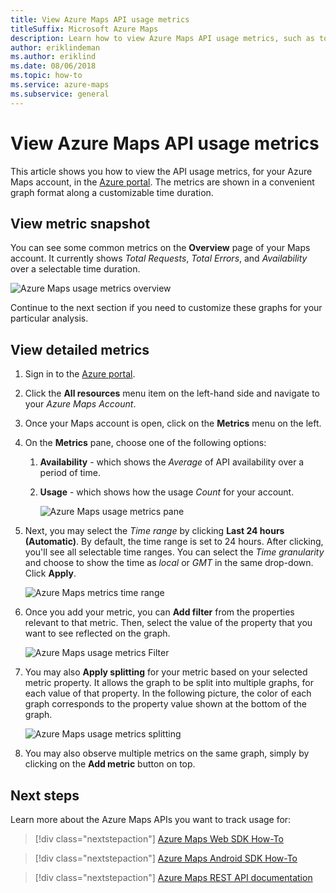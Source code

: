```yaml
---
title: View Azure Maps API usage metrics
titleSuffix: Microsoft Azure Maps
description: Learn how to view Azure Maps API usage metrics, such as total requests, total errors, and availability. See how to filter data and split results.
author: eriklindeman
ms.author: eriklind
ms.date: 08/06/2018
ms.topic: how-to
ms.service: azure-maps
ms.subservice: general
---
```


# View Azure Maps API usage metrics

This article shows you how to view the API usage metrics, for your Azure Maps account, in the [Azure portal]. The metrics are shown in a convenient graph format along a customizable time duration.

## View metric snapshot

You can see some common metrics on the **Overview** page of your Maps account. It currently shows *Total Requests*, *Total Errors*, and *Availability* over a selectable time duration.

![Azure Maps usage metrics overview](media/how-to-view-api-usage/portal-overview.png)

Continue to the next section if you need to customize these graphs for your particular analysis.

## View detailed metrics

1. Sign in to the [Azure portal](https://portal.azure.com).

2. Click the **All resources** menu item on the left-hand side and navigate to your *Azure Maps Account*.

3. Once your Maps account is open, click on the **Metrics** menu on the left.

4. On the **Metrics** pane, choose one of the following options:

   1. **Availability** - which shows the *Average* of API availability over a period of time.
   2. **Usage** - which shows how the usage *Count* for your account.

      ![Azure Maps usage metrics pane](media/how-to-view-api-usage/portal-metrics.png)

5. Next, you may select the *Time range* by clicking **Last 24 hours (Automatic)**. By default, the time range is set to 24 hours. After clicking, you'll see all selectable time ranges. You can select the *Time granularity* and choose to show the time as *local* or *GMT* in the same drop-down. Click **Apply**.

    ![Azure Maps metrics time range](media/how-to-view-api-usage/time-range.png)

6. Once you add your metric, you can **Add filter** from the properties relevant to that metric. Then, select the value of the property that you want to see reflected on the graph.

    ![Azure Maps usage metrics Filter](media/how-to-view-api-usage/filter.png)

7. You may also **Apply splitting** for your metric based on your selected metric property. It allows the graph to be split into multiple graphs, for each value of that property. In the following picture, the color of each graph corresponds to the property value shown at the bottom of the graph.

    ![Azure Maps usage metrics splitting](media/how-to-view-api-usage/splitting.png)

8. You may also observe multiple metrics on the same graph, simply by clicking on the **Add metric** button on top.

## Next steps

Learn more about the Azure Maps APIs you want to track usage for:
> [!div class="nextstepaction"]
> [Azure Maps Web SDK How-To]

> [!div class="nextstepaction"]
> [Azure Maps Android SDK How-To]

> [!div class="nextstepaction"]
> [Azure Maps REST API documentation]

[Azure portal]: https://portal.azure.com
[Azure Maps Web SDK How-To]: how-to-use-map-control.md
[Azure Maps Android SDK How-To]: how-to-use-android-map-control-library.md
[Azure Maps REST API documentation]: /rest/api/maps
